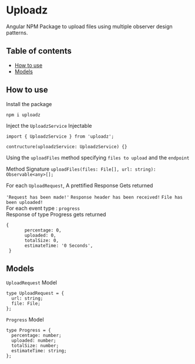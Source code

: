 # Uploadz

Angular NPM Package to upload files using multiple observer design patterns.

## Table of contents
* [How to use](#howtouse)
* [Models](#models)

<h2 id="howtouse">How to use</h2>

Install the package
```
npm i uploadz
```
Inject the `UploadzService` Injectable

```import { UploadzService } from 'uploadz';```

```contructure(uploadzService: UploadzService) {}```

Using the `uploadFiles` method specifying `files to upload` and the `endpoint` 

Method Signature `uploadFiles(files: File[], url: string): Observable<any>[];`

For each `UploadRequest`, A prettified Response Gets returned

`'Request has been made!'`
`Response header has been received!`
`File has been uploaded!`
<br>
For each event type : `progress`
<br>
 Response of type Progress gets returned
 ```
 {
        percentage: 0,
        uploaded: 0,
        totalSize: 0,
        estimateTime: '0 Seconds',
  }
 ```

<h2 id="models">Models</h2>

`UploadRequest` Model

```
type UploadRequest = {
  url: string;
  file: File;
};
```

`Progress` Model

```
type Progress = {
  percentage: number;
  uploaded: number;
  totalSize: number;
  estimateTime: string;
};
```


